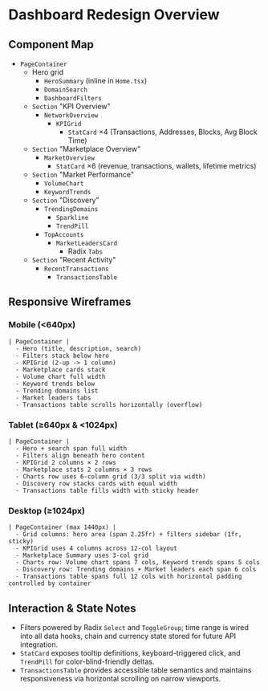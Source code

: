 # Dashboard Redesign Overview

## Component Map

- `PageContainer`
  - Hero grid
    - `HeroSummary` (inline in `Home.tsx`)
    - `DomainSearch`
    - `DashboardFilters`
  - `Section` "KPI Overview"
    - `NetworkOverview`
      - `KPIGrid`
        - `StatCard` ×4 (Transactions, Addresses, Blocks, Avg Block Time)
  - `Section` "Marketplace Overview"
    - `MarketOverview`
      - `StatCard` ×6 (revenue, transactions, wallets, lifetime metrics)
  - `Section` "Market Performance"
    - `VolumeChart`
    - `KeywordTrends`
  - `Section` "Discovery"
    - `TrendingDomains`
      - `Sparkline`
      - `TrendPill`
    - `TopAccounts`
      - `MarketLeadersCard`
        - Radix `Tabs`
  - `Section` "Recent Activity"
    - `RecentTransactions`
      - `TransactionsTable`

## Responsive Wireframes

### Mobile (<640px)

```
| PageContainer |
  - Hero (title, description, search)
  - Filters stack below hero
  - KPIGrid (2-up -> 1 column)
  - Marketplace cards stack
  - Volume chart full width
  - Keyword trends below
  - Trending domains list
  - Market leaders tabs
  - Transactions table scrolls horizontally (overflow)
```

### Tablet (≥640px & <1024px)

```
| PageContainer |
  - Hero + search span full width
  - Filters align beneath hero content
  - KPIGrid 2 columns × 2 rows
  - Marketplace stats 2 columns × 3 rows
  - Charts row uses 6-column grid (3/3 split via width)
  - Discovery row stacks cards with equal width
  - Transactions table fills width with sticky header
```

### Desktop (≥1024px)

```
| PageContainer (max 1440px) |
  - Grid columns: hero area (span 2.25fr) + filters sidebar (1fr, sticky)
  - KPIGrid uses 4 columns across 12-col layout
  - Marketplace Summary uses 3-col grid
  - Charts row: Volume chart spans 7 cols, Keyword trends spans 5 cols
  - Discovery row: Trending domains + Market leaders each span 6 cols
  - Transactions table spans full 12 cols with horizontal padding controlled by container
```

## Interaction & State Notes

- Filters powered by Radix `Select` and `ToggleGroup`; time range is wired into all data hooks, chain and currency state stored for future API integration.
- `StatCard` exposes tooltip definitions, keyboard-triggered click, and `TrendPill` for color-blind-friendly deltas.
- `TransactionsTable` provides accessible table semantics and maintains responsiveness via horizontal scrolling on narrow viewports.
